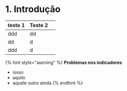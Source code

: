 # 1. Introdução

| teste 1 | Teste 2 |   |
| ------- | ------- | - |
| ddd     | dd      |   |
| dd      | d       |   |
| ddd     | d       |   |

{% hint style="warning" %}
**Problemas nos indicadores**

* issso
* aquilo
* aquele outro ainda
{% endhint %}
